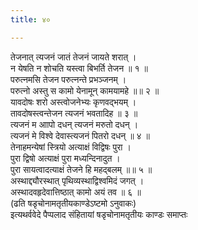 ```yaml
---
title: ४०

---
```

तेजनात् त्यजनं जातं तेजनं जायते शरात् ।  
न येषति न शोचति यस्त्वा बिभर्ति तेजन ॥ १ ॥  
परुत्नमसि तेजन परुत्नन्ते प्रभञ्जनम् ।  
परुत्नो अस्तु स कामो येनामून् कामयामहे ॥॥ २ ॥  
यावदोषः शरो अस्त्वोजनेभ्यः कृणवद्भयम् ।  
तावदोषस्त्वन्तेजन त्यजनं भवतादिह ॥ ३ ॥  
त्यजनं म आापो दधन् त्यजनं मरुतो दधन् ।  
त्यजनं मे विश्वे देवास्त्यजनं पितरो दधन् ॥ ४ ॥  
तेनाहमन्येषां स्त्रियो अत्याक्षं विद्विषः पुरा ।  
पुरा द्विषो अत्याक्षं पुरा मध्यन्दिनादुत ।  
पुरा सायत्वादत्याक्षं तेजने हि महद्बलम् ॥॥ ५ ॥  
अस्थाद्द्यौरस्थात् पृथिव्यस्थाद्विश्वमिदं जगत् ।  
अस्थादवहृदेवात्तिष्ठात् कामो अयं तव ॥ ६ ॥  
(ढति षडृचोनामतृतीयकाण्डेऽष्टमो ऽनुवाकः)  
इत्यथर्ववेदे पैप्पलाद संहितायां षडृचोनामतृतीयः काण्डः समाप्तः